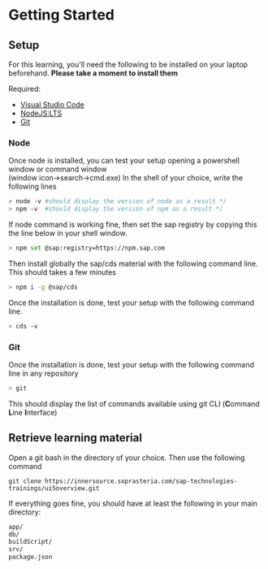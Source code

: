 # Getting Started

## Setup

For this learning, you'll need the following to be installed on your laptop beforehand.
**Please take a moment to install them**

Required:

- [Visual Studio Code](https://code.visualstudio.com/)
- [NodeJS:LTS](https://nodejs.org/en/download/)
- [Git](https://git-scm.com/downloads)

### Node

Once node is installed, you can test your setup opening a powershell window or command window  
(window icon->search->cmd.exe)
In the shell of your choice, write the following lines

```sh
> node -v #should display the version of node as a result */
> npm -v  #should display the version of npm as a result */
```

If node command is working fine, then set the sap registry by copying this the line below in your shell window.

```sh
> npm set @sap:registry=https://npm.sap.com
```

Then install globally the sap/cds material with the following command line.
This should takes a few minutes

```sh
> npm i -g @sap/cds
```

Once the installation is done, test your setup with the following command line.

```sh
> cds -v
```

### Git

Once the installation is done, test your setup with the following command line in any repository

```sh
> git
```

This should display the list of commands available using git CLI (**C**ommand **L**ine **I**nterface)

## Retrieve learning material

Open a git bash in the directory of your choice.
Then use the following command

`git clone https://innersource.soprasteria.com/sap-technologies-trainings/ui5overview.git`

If everything goes fine, you should have at least the following in your main directory:

```sh
app/
db/
buildScript/
srv/
package.json
```
